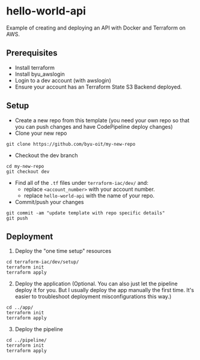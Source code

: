 # hello-world-api
Example of creating and deploying an API with Docker and Terraform on AWS.

## Prerequisites

* Install terraform
* Install byu_awslogin
* Login to a dev account (with awslogin)
* Ensure your account has an Terraform State S3 Backend deployed.

## Setup
* Create a new repo from this template (you need your own repo so that you can push changes and have CodePipeline deploy changes)
* Clone your new repo
```
git clone https://github.com/byu-oit/my-new-repo
```
* Checkout the dev branch
```
cd my-new-repo
git checkout dev
```
* Find all of the `.tf` files under `terraform-iac/dev/` and:
  * replace `<account_number>` with your account number.
  * replace `hello-world-api` with the name of your repo.
* Commit/push your changes
```
git commit -am "update template with repo specific details" 
git push
```

## Deployment

1. Deploy the "one time setup" resources
```
cd terraform-iac/dev/setup/
terraform init
terraform apply
```

2. Deploy the application (Optional. You can also just let the pipeline deploy it for you. But I usually deploy the app manually the first time. It's easier to troubleshoot deployment misconfigurations this way.)
```
cd ../app/
terraform init
terraform apply
```

3. Deploy the pipeline
```
cd ../pipeline/
terraform init
terraform apply
```